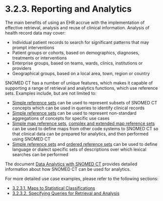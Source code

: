 # 3.2.3. Reporting and Analytics

The main benefits of using an EHR accrue with the implementation of effective retrieval, analysis and reuse of clinical information. Analysis of health record data may cover:

  * Individual patient records to search for significant patterns that may prompt interventions
  * Patient groups or cohorts, based on demographics, diagnoses, treatments or interventions
  * Enterprise groups, based on teams, wards, clinics, institutions or providers
  * Geographical groups, based on a local area, town, region or country

SNOMED CT has a number of unique features, which makes it capable of supporting a range of retrieval and analytics functions, which use reference sets. Examples include, but are not limited to:

  * [Simple reference sets](5.1-Simple-Reference-Set_35985677.html) can be used to represent subsets of SNOMED CT concepts which can be used in queries to identify clinical records
  * [Simple reference sets](5.1-Simple-Reference-Set_35985677.html) can be used to represent non-standard aggregations of concepts for specific use cases
  * [Simple map reference sets](/pages/createpage.action?spaceKey=DOCRELFMT&title=5.2.9+Simple+Map+Reference+Set), [complex and extended map reference sets](https://confluence.ihtsdotools.org/display/DOCRELFMT/5.2.3.3+Complex+and+Extended+Map+from+SNOMED+CT+Reference+Sets) can be used to define maps from other code systems to SNOMED CT so that clinical data can be prepared for analytics, and then performed using SNOMED CT
  * [Simple reference sets](5.1-Simple-Reference-Set_35985677.html) and [ordered reference sets](Ordered-Reference-Set_35985666.html) can be used to define language or dialect specific sets of descriptions over which lexical searches can be performed

The document [Data Analytics with SNOMED CT](https://confluence.ihtsdotools.org/display/DOCANLYT) provides detailed information about how SNOMED CT can be used for analytics. 

For more detailed use case examples, please refer to the following sections:

  * [3.2.3.1. Maps to Statistical Classifications](3.2.3.1.-Maps-to-Statistical-Classifications_35985624.html)
  * [3.2.3.2. Specifying Queries for Retrieval and Analysis](3.2.3.2.-Specifying-Queries-for-Retrieval-and-Analysis_35985611.html)

